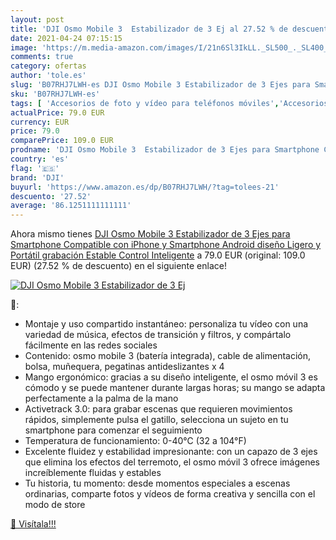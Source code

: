 ```yaml
---
layout: post
title: 'DJI Osmo Mobile 3  Estabilizador de 3 Ej al 27.52 % de descuento'
date: 2021-04-24 07:15:15
image: 'https://m.media-amazon.com/images/I/21n6Sl3IkLL._SL500_._SL400_.jpg'
comments: true
category: ofertas
author: 'tole.es'
slug: 'B07RHJ7LWH-es DJI Osmo Mobile 3 Estabilizador de 3 Ejes para Smartphone...'
sku: 'B07RHJ7LWH-es'
tags: [ 'Accesorios de foto y vídeo para teléfonos móviles','Accesorios para móviles','Comunicación móvil y accesorios','Electrónica','Estabilizadores y gimbals de mano para teléfono móvil','android','dji', ]
actualPrice: 79.0 EUR
currency: EUR
price: 79.0
comparePrice: 109.0 EUR
prodname: 'DJI Osmo Mobile 3  Estabilizador de 3 Ejes para Smartphone Compatible con iPhone y Smartphone  Android  diseño Ligero y Portátil  grabación Estable  Control Inteligente'
country: 'es'
flag: '🇪🇸'
brand: 'DJI'
buyurl: 'https://www.amazon.es/dp/B07RHJ7LWH/?tag=tolees-21'
descuento: '27.52'
average: '86.1251111111111'
---
```


Ahora mismo tienes [DJI Osmo Mobile 3  Estabilizador de 3 Ejes para Smartphone Compatible con iPhone y Smartphone  Android  diseño Ligero y Portátil  grabación Estable  Control Inteligente](https://www.amazon.es/dp/B07RHJ7LWH/?tag=tolees-21) a 79.0 EUR (original: 109.0 EUR) (27.52 %  de descuento) en el siguiente enlace!

[![DJI Osmo Mobile 3  Estabilizador de 3 Ej](https://m.media-amazon.com/images/I/21n6Sl3IkLL._SL500_._SL400_.jpg)](https://www.amazon.es/dp/B07RHJ7LWH/?tag=tolees-21)

🔎:

- Montaje y uso compartido instantáneo: personaliza tu vídeo con una variedad de música, efectos de transición y filtros, y compártalo fácilmente en las redes sociales
- Contenido: osmo mobile 3 (batería integrada), cable de alimentación, bolsa, muñequera, pegatinas antideslizantes x 4
- Mango ergonómico: gracias a su diseño inteligente, el osmo móvil 3 es cómodo y se puede mantener durante largas horas; su mango se adapta perfectamente a la palma de la mano
- Activetrack 3.0: para grabar escenas que requieren movimientos rápidos, simplemente pulsa el gatillo, selecciona un sujeto en tu smartphone para comenzar el seguimiento
- Temperatura de funcionamiento: 0-40℃ (32 a 104°F)
- Excelente fluidez y estabilidad impresionante: con un capazo de 3 ejes que elimina los efectos del terremoto, el osmo móvil 3 ofrece imágenes increíblemente fluidas y estables
- Tu historia, tu momento: desde momentos especiales a escenas ordinarias, comparte fotos y vídeos de forma creativa y sencilla con el modo de store

[🛒 Visítala!!!](https://www.amazon.es/dp/B07RHJ7LWH/?tag=tolees-21)
